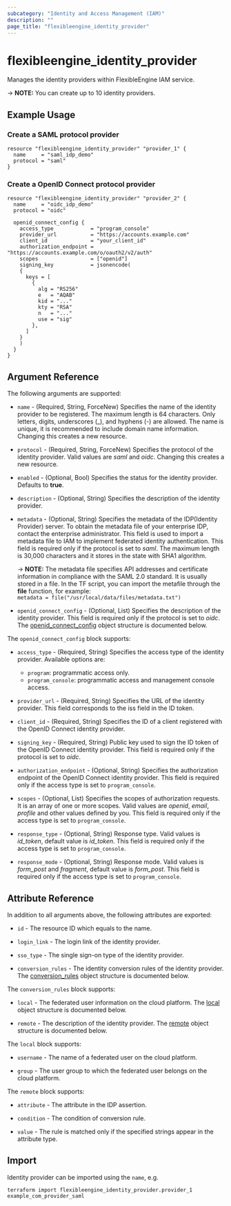 ```yaml
---
subcategory: "Identity and Access Management (IAM)"
description: ""
page_title: "flexibleengine_identity_provider"
---
```


# flexibleengine_identity_provider

Manages the identity providers within FlexibleEngine IAM service.

-> **NOTE:** You can create up to 10 identity providers.

## Example Usage

### Create a SAML protocol provider

```hcl
resource "flexibleengine_identity_provider" "provider_1" {
  name     = "saml_idp_demo"
  protocol = "saml"
}
```

### Create a OpenID Connect protocol provider

```hcl
resource "flexibleengine_identity_provider" "provider_2" {
  name     = "oidc_idp_demo"
  protocol = "oidc"
  
  openid_connect_config {
    access_type            = "program_console"
    provider_url           = "https://accounts.example.com"
    client_id              = "your_client_id"
    authorization_endpoint = "https://accounts.example.com/o/oauth2/v2/auth"
    scopes                 = ["openid"]
    signing_key            = jsonencode(
    {
      keys = [
        {
          alg = "RS256"
          e   = "AQAB"
          kid = "..."
          kty = "RSA"
          n   = "..."
          use = "sig"
        },
      ]
    }
    )
  }
}
```

<!--markdownlint-disable MD033-->
## Argument Reference

The following arguments are supported:

* `name` - (Required, String, ForceNew) Specifies the name of the identity provider to be registered.
  The maximum length is 64 characters. Only letters, digits, underscores (_), and hyphens (-) are allowed.
  The name is unique, it is recommended to include domain name information.
  Changing this creates a new resource.

* `protocol` - (Required, String, ForceNew) Specifies the protocol of the identity provider.
  Valid values are *saml* and *oidc*.
  Changing this creates a new resource.

* `enabled` - (Optional, Bool) Specifies the status for the identity provider. Defaults to **true**.

* `description` - (Optional, String) Specifies the description of the identity provider.

* `metadata` - (Optional, String) Specifies the metadata of the IDP(Identity Provider) server.
  To obtain the metadata file of your enterprise IDP, contact the enterprise administrator.
  This field is used to import a metadata file to IAM to implement federated identity authentication.
  This field is required only if the protocol is set to *saml*.
  The maximum length is 30,000 characters and it stores in the state with SHA1 algorithm.

  -> **NOTE:**
  The metadata file specifies API addresses and certificate information in compliance with the SAML 2.0 standard.
  It is usually stored in a file. In the TF script, you can import the metafile through the **file** function,
  for example:
  <br/>`metadata = file("/usr/local/data/files/metadata.txt")`

* `openid_connect_config` - (Optional, List) Specifies the description of the identity provider.
  This field is required only if the protocol is set to *oidc*.
  The [openid_connect_config](#IAM_openid_connect_config) object structure is documented below.

<a name="IAM_openid_connect_config"></a>
The `openid_connect_config` block supports:

* `access_type` - (Required, String) Specifies the access type of the identity provider.
  Available options are:
  + `program`: programmatic access only.
  + `program_console`: programmatic access and management console access.

* `provider_url` - (Required, String) Specifies the URL of the identity provider.
  This field corresponds to the iss field in the ID token.

* `client_id` - (Required, String) Specifies the ID of a client registered with the OpenID Connect identity provider.

* `signing_key` - (Required, String) Public key used to sign the ID token of the OpenID Connect identity provider.
  This field is required only if the protocol is set to *oidc*.

* `authorization_endpoint` - (Optional, String) Specifies the authorization endpoint of the OpenID Connect identity
  provider. This field is required only if the access type is set to `program_console`.

* `scopes` - (Optional, List) Specifies the scopes of authorization requests. It is an array of one or more scopes.
  Valid values are *openid*, *email*, *profile* and other values defined by you.
  This field is required only if the access type is set to `program_console`.

* `response_type` - (Optional, String) Response type. Valid values is *id_token*, default value is *id_token*.
  This field is required only if the access type is set to `program_console`.

* `response_mode` - (Optional, String) Response mode.
  Valid values is *form_post* and *fragment*, default value is *form_post*.
  This field is required only if the access type is set to `program_console`.

## Attribute Reference

In addition to all arguments above, the following attributes are exported:

* `id` - The resource ID which equals to the name.

* `login_link` - The login link of the identity provider.

* `sso_type` - The single sign-on type of the identity provider.

* `conversion_rules` - The identity conversion rules of the identity provider.
  The [conversion_rules](#IAM_conversion_rules) object structure is documented below.

<a name="IAM_conversion_rules"></a>
The `conversion_rules` block supports:

* `local` - The federated user information on the cloud platform. The [local](#IAM_local) object structure is
  documented below.

* `remote` - The description of the identity provider. The [remote](#IAM_remote) object structure is documented below.

<a name="IAM_local"></a>
The `local` block supports:

* `username` - The name of a federated user on the cloud platform.

* `group` - The user group to which the federated user belongs on the cloud platform.

<a name="IAM_remote"></a>
The `remote` block supports:

* `attribute` - The attribute in the IDP assertion.

* `condition` - The condition of conversion rule.

* `value` - The rule is matched only if the specified strings appear in the attribute type.

## Import

Identity provider can be imported using the `name`, e.g.

```shell
terraform import flexibleengine_identity_provider.provider_1 example_com_provider_saml
```

